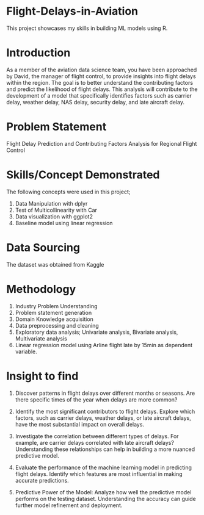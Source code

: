 # Flight-Delays-in-Aviation
This project showcases my skills in building ML models using R.
# Introduction

As a member of the aviation data science team, you have been approached by David, the manager of flight control, to provide insights into flight delays within the region. The goal is to better understand the contributing factors and predict the likelihood of flight delays. This analysis will contribute to the development of a model that specifically identifies factors such as carrier delay, weather delay, NAS delay, security delay, and late aircraft delay.

# Problem Statement
Flight Delay Prediction and Contributing Factors Analysis for Regional Flight Control

# Skills/Concept Demonstrated
The following concepts were used in this project;
1. Data Manipulation with dplyr
2. Test of Multicollinearity with Car
3. Data visualization with ggplot2
4. Baseline model using linear regression
        
         
# Data Sourcing
The dataset was obtained from Kaggle

# Methodology
1. Industry Problem Understanding
2. Problem statement generation
3. Domain Knowledge acquisition
4. Data preprocessing and cleaning
5. Exploratory data analysis;
   Univariate analysis,
   Bivariate analysis,
   Multivariate analysis
6.	Linear regression model using Arline flight late by 15min as dependent variable.

# Insight to find
1.	Discover patterns in flight delays over different months or seasons. Are there specific times of the year when delays are more common? 

2.	Identify the most significant contributors to flight delays. Explore which factors, such as carrier delays, weather delays, or late aircraft delays, have the most substantial impact on overall delays.


3.	Investigate the correlation between different types of delays. For example, are carrier delays correlated with late aircraft delays? Understanding these relationships can help in building a more nuanced predictive model.

4.	Evaluate the performance of the machine learning model in predicting flight delays. Identify which features are most influential in making accurate predictions.


5.	Predictive Power of the Model: Analyze how well the predictive model performs on the testing dataset. Understanding the accuracy can guide further model refinement and deployment.




